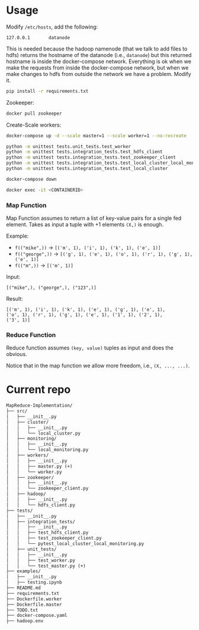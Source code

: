 # Usage

Modify `/etc/hosts`, add the following:
```
127.0.0.1       datanode
```
This is needed because the hadoop namenode (that we talk to add files to hdfs) returns
the hostname of the datanode (i.e., `datanode`) but this returned hostname is inside the docker-compose
network. Everything is ok when we make the requests from inside the docker-compose network, but when 
we make changes to hdfs from outside the network we have a problem. Modify it.

```bash
pip install -r requirements.txt
```

Zookeeper:
```bash
docker pull zookeeper
```

Create-Scale workers:
```bash
docker-compose up -d --scale master=1 --scale worker=1 --no-recreate
```

```bash
python -m unittest tests.unit_tests.test_worker
python -m unittest tests.integration_tests.test_hdfs_client
python -m unittest tests.integration_tests.test_zookeeper_client
python -m unittest tests.integration_tests.test_local_cluster_local_monitoring
python -m unittest tests.integration_tests.test_local_cluster
```

```bash
docker-compose down
```

```bash
docker exec -it <CONTAINERID>
```

### Map Function
Map Function assumes to return a list of key-value pairs for a single fed element.
Takes as input a tuple with +1 elements `(X,)` is enough.

Example:
- `f(("mike",))` -> `[('m', 1), ('i', 1), ('k', 1), ('e', 1)]`
- `f(("george",))` -> `[('g', 1), ('e', 1), ('o', 1), ('r', 1), ('g', 1), ('e', 1)]`
- `f(("m",))` -> `[('m', 1)]`

Input:
```
[("mike",), ("george",), ("123",)]
```
Result:
```
[('m', 1), ('i', 1), ('k', 1), ('e', 1), ('g', 1), ('e', 1),
('o', 1), ('r', 1), ('g', 1), ('e', 1), ('1', 1), ('2', 1),
('3', 1)]
```

### Reduce Function
Reduce function assumes `(key, value)` tuples as input and does the obvious.

Notice that in the map function we allow more freedom, i.e., `(X, ..., ...)`.

# Current repo
```markdown
MapReduce-Implementation/
├── src/
│   ├── __init__.py
│   ├── cluster/
│   │   ├── __init__.py
│   │   └── local_cluster.py
│   ├── monitoring/
│   │   ├── __init__.py
│   │   └── local_monitoring.py
│   ├── workers/
│   │   ├── __init__.py
│   │   ├── master.py (+)
│   │   └── worker.py
│   ├── zookeeper/
│   │   ├── __init__.py
│   │   └── zookeeper_client.py
│   ├── hadoop/
│   │   ├── __init__.py
│   │   └── hdfs_client.py
├── tests/
│   ├── __init__.py
│   ├── integration_tests/
│   │   ├── __init__.py
│   │   ├── test_hdfs_client.py
│   │   ├── test_zookeeper_client.py
│   │   └── pytest_local_cluster_local_monitoring.py
│   ├── unit_tests/
│   │   ├── __init__.py
│   │   ├── test_worker.py
│   │   └── test_master.py (+)
├── examples/
│   ├── __init__.py
│   ├── testing.ipynb
├── README.md
├── requirements.txt
├── Dockerfile.worker
├── Dockerfile.master
├── TODO.txt
├── docker-compose.yaml
├── hadoop.env
```
